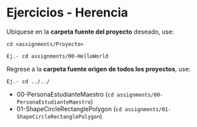 # Ejercicios - Herencia

Ubíquese en la **carpeta fuente del proyecto** deseado, use:

```
cd <assignments/Proyecto>

Ej.- cd assignments/00-HelloWorld

```

Regrese a la **carpeta fuente origen de todos los proyectos**, use:

```
Ej.- cd ../../

```

- 00-PersonaEstudianteMaestro (```cd assignments/00-PersonaEstudianteMaestro```)
- 01-ShapeCircleRectanglePolygon (```cd assignments/01-ShapeCircleRectanglePolygon```)
